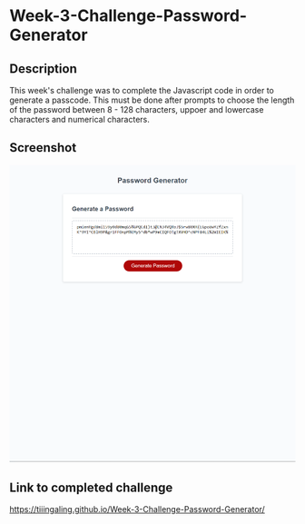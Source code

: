 # Week-3-Challenge-Password-Generator

## Description
This week's challenge was to complete the Javascript code in order to generate a passcode. This must be done after prompts to choose the length of the password between 8 - 128 characters, uppoer and lowercase characters and numerical characters. 

## Screenshot
![screenshot of the completed generator](./assets/screenshot.png)

##  Link to completed challenge
https://tiiingaling.github.io/Week-3-Challenge-Password-Generator/